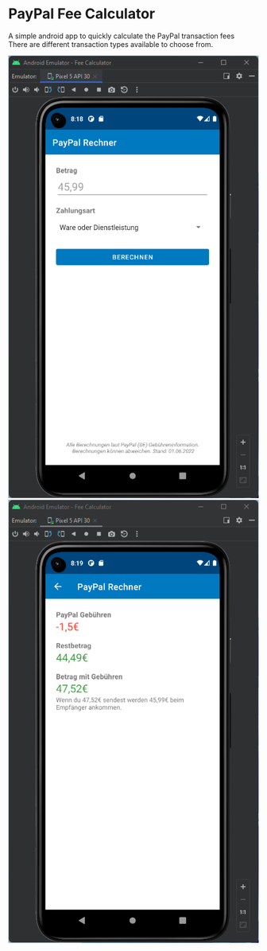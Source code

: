 # PayPal Fee Calculator

A simple android app to quickly calculate the PayPal transaction fees </br>
There are different transaction types available to choose from. </p>

![Menu](preview/menu.png)
![Result](preview/result.png)